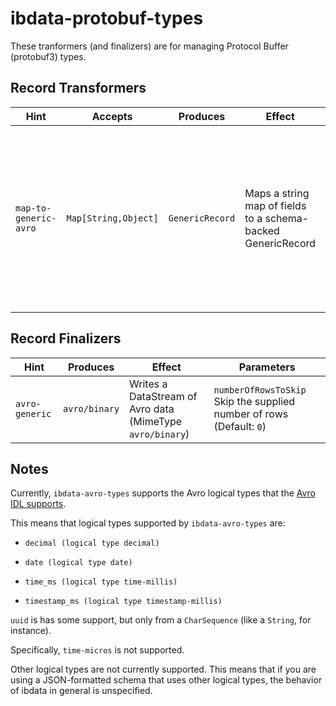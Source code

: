 # ibdata-protobuf-types

These tranformers (and finalizers) are for managing Protocol Buffer (protobuf3) types.

## Record Transformers

| Hint | Accepts | Produces | Effect | Parameters |
| ---- | ------- | -------- | ------ | ---------- |
| `map-to-generic-avro` | `Map[String,Object]` | `GenericRecord` | Maps a string map of fields to a schema-backed GenericRecord | <ul><li>`schema` - Path to schema (avsc)</li><li>`timestamp.formatter` - Timestamp format (Default : [`DateTimeFormatter.ISO_ZONED_DATE_TIME`](https://docs.oracle.com/javase/8/docs/api/java/time/format/DateTimeFormatter.html)) </li><li>`time.formatter` - Time field type formatter (Default: `HH:MM` - 24 hour with hours 00-23 )</li><li>`date.formatter` - Date field type formatter (DEfault: `mm-DD-yy`) </li><li>`locale.language`- Locale (Default: default for system)</li><li>`locale.region` - Locale (Default: default for system)</li> </ul> |


## Record Finalizers

| Hint | Produces | Effect | Parameters |
| ---- | -------- | ------ | ---------- |
| `avro-generic` |  `avro/binary` | Writes a DataStream of Avro data (MimeType `avro/binary`) | `numberOfRowsToSkip` Skip the supplied number of rows (Default: `0`) |


## Notes

Currently, `ibdata-avro-types` supports the Avro logical types that the [Avro IDL supports](https://avro.apache.org/docs/current/idl.html#logical_types).

This means that logical types supported by `ibdata-avro-types` are:

*     decimal (logical type decimal)
*     date (logical type date)
*     time_ms (logical type time-millis)
*     timestamp_ms (logical type timestamp-millis)

`uuid` is has some support, but only from a `CharSequence` (like a `String`, for instance).

Specifically, `time-micros` is not supported.

Other logical types are not currently supported.
This means that if you are using a JSON-formatted schema that uses other logical types, the behavior of ibdata in general is unspecified.